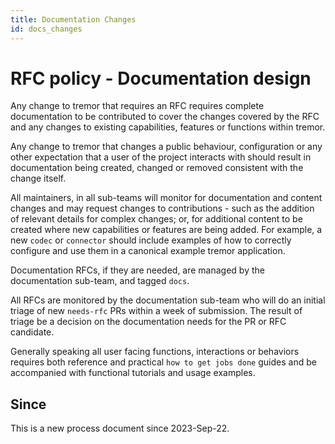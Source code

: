 ```yaml
---
title: Documentation Changes
id: docs_changes
---
```


# RFC policy - Documentation design

Any change to tremor that requires an RFC requires complete documentation to be contributed to cover the changes covered by the RFC and any changes to existing capabilities, features or functions within tremor.

Any change to tremor that changes a public behaviour, configuration or any other expectation that a user of the project interacts with should result in documentation being created, changed or removed consistent with the change itself.

All maintainers, in all sub-teams will monitor for documentation and content changes and may request changes to contributions - such as the addition of relevant details for complex changes; or, for additional content to be created where new capabilities or features are being added. For example, a new `codec` or `connector` should include examples of how to correctly configure and use them in a canonical example tremor application.

Documentation RFCs, if they are needed, are managed by the documentation sub-team, and tagged `docs`.

All RFCs are monitored by the documentation sub-team who will do an initial triage of new `needs-rfc` PRs within a week of submission. The result of triage be a decision on the documentation needs for the PR or RFC candidate.

Generally speaking all user facing functions, interactions or behaviors requires
both reference and practical `how to get jobs done` guides and be accompanied
with functional tutorials and usage examples.

## Since

This is a new process document since 2023-Sep-22.